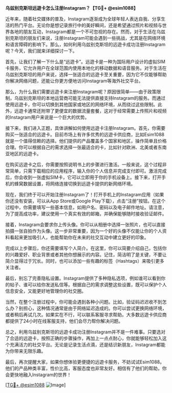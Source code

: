 **乌兹别克斯坦远遊卡怎么注册Instagram？【TG💪+ @esim1088】**

近年来，随着社交媒体的普及，Instagram逐渐成为全球年轻人表达自我、分享生活的热门平台。无论你是想记录旅行中的美好瞬间，还是希望通过照片和视频与世界各地的朋友互动，Instagram都是一个不可忽视的存在。然而，对于生活在乌兹别克斯坦的朋友们来说，注册Instagram可能会遇到一些挑战，尤其是在网络环境和语言障碍的影响下。那么，如何利用乌兹别克斯坦的远遊卡成功注册Instagram呢？今天，我们就来详细探讨一下。

首先，让我们了解一下什么是“远遊卡”。远遊卡是一种为国际用户设计的虚拟SIM卡服务，它允许用户在全球范围内使用本地化的移动数据和语音服务。对于生活在乌兹别克斯坦的用户来说，选择一张适合的远遊卡至关重要，因为它不仅能够帮助你解决网络问题，还能让你更方便地访问Instagram等海外社交平台。

那么，为什么我们需要远遊卡来注册Instagram呢？原因很简单——由于政策限制，乌兹别克斯坦的本地运营商可能无法提供直接支持Instagram的服务。而通过使用远遊卡，你可以切换到其他国家或地区的网络环境，从而绕过这些限制。此外，远遊卡通常还附带了更便宜的数据流量套餐，这对于经常需要上传照片和视频的Instagram用户来说是一个巨大的优势。

接下来，我们进入正题，具体讲解如何使用远遊卡注册Instagram。首先，你需要购买一张适合的远遊卡。目前市场上有许多优秀的远遊卡供应商，比如Esim1088就是一个值得信赖的选择。他们提供的产品覆盖多个国家和地区，操作简单且价格合理。你可以根据自己的需求选择一张最适合的卡，比如针对欧洲、北美或者东南亚地区的远遊卡。

在购买远遊卡之后，你需要按照说明书上的步骤进行激活。一般来说，这个过程非常简单，只需下载相应的应用程序，输入你的个人信息并完成支付即可。激活完成后，你会收到一张虚拟SIM卡，它可以立即用于你的手机设备上。接下来，打开手机的蜂窝数据设置，将网络连接切换到远遊卡提供的新网络环境。

现在，我们终于可以开始注册Instagram了！打开手机上的Instagram应用（如果你还没有安装，可以从App Store或Google Play下载），点击“注册”按钮。在这个过程中，你需要填写一些基本信息，如用户名、密码以及电子邮件地址。请注意，为了提高成功率，建议使用一个真实有效的邮箱，并确保能够随时接收验证邮件。

接着，Instagram会要求你上传头像。你可以从相册中选择一张照片，也可以直接拍摄一张自拍作为头像。这一步非常重要，因为一个好的头像不仅能让你的个人资料看起来更加吸引人，也能帮助你在未来的社交互动中建立更好的印象。

完成以上步骤后，你还需要填写个人简介。在这里，你可以简要介绍自己，包括你的兴趣爱好、职业背景或者其他你想展示的内容。记住，简洁明了是关键，不要让简介显得过于冗长。同时，也可以添加一些有趣的标签（Hashtags）来吸引更多关注者。

最后，别忘了完善隐私设置。Instagram提供了多种隐私选项，例如谁可以看到你的帖子、谁可以给你发送私信等。根据自己的需求调整这些设置，既可以保护个人信息安全，又能更好地管理你的社交圈。

当然，在整个注册过程中，你可能会遇到各种小问题。比如，验证码迟迟收不到怎么办？别担心，这种情况通常是由于网络延迟造成的。你可以尝试更换网络环境，或者稍后再试几次。如果实在不行，可以联系客服寻求帮助。大多数远遊卡供应商都提供了24小时在线客服支持，他们会尽力帮你解决问题。

总之，利用乌兹别克斯坦的远遊卡成功注册Instagram并不是一件难事。只要选对了合适的远遊卡，按照正确的步骤操作，再加上一点点耐心，你就能够轻松加入这个充满活力的社交平台。无论是记录生活点滴，还是结识新朋友，Instagram都能为你带来无限乐趣。

最后，再次提醒大家，如果你想体验更便捷的远遊卡服务，不妨试试Esim1088。他们的产品种类丰富，性价比高，客服态度也非常友好。相信有了他们的帮助，你会更快地融入Instagram的世界！

[[TG💪+ @esim1088](https://t.me/s/esim1088) ![Image](https://i.postimg.cc/4NQfJmqS/Snipaste-2025-05-13-00-14-12.png)]